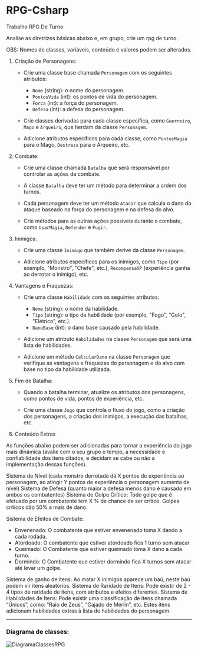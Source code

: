 # RPG-Csharp

Trabalho RPG De Turno

Analise as diretrizes básicas abaixo e, em grupo, crie um rpg de turno.

OBS: Nomes de classes, variáveis, conteúdo e valores podem ser alterados.

1. Criação de Personagens:

   - Crie uma classe base chamada `Personagem` com os seguintes atributos:
     - `Nome` (string): o nome do personagem.
     - `PontosVida` (int): os pontos de vida do personagem.
     - `Forca` (int): a força do personagem.
     - `Defesa` (int): a defesa do personagem.

   - Crie classes derivadas para cada classe específica, como `Guerreiro`, `Mago` e `Arqueiro`, que herdam da classe `Personagem`.
   
   - Adicione atributos específicos para cada classe, como `PontosMagia` para o Mago, `Destreza` para o Arqueiro, etc.

2. Combate:

   - Crie uma classe chamada `Batalha` que será responsável por controlar as ações de combate.
   
   - A classe `Batalha` deve ter um método para determinar a ordem dos turnos.
   
   - Cada personagem deve ter um método `Atacar` que calcula o dano do ataque baseado na força do personagem e na defesa do alvo.
   
   - Crie métodos para as outras ações possíveis durante o combate, como `UsarMagia`, `Defender` e `Fugir`.

3. Inimigos:
   - Crie uma classe `Inimigo` que também derive da classe `Personagem`.
   
   - Adicione atributos específicos para os inimigos, como `Tipo` (por exemplo, "Monstro", "Chefe", etc.), `RecompensaXP` (experiência ganha ao derrotar o inimigo), etc.

4. Vantagens e Fraquezas:
   - Crie uma classe `Habilidade` com os seguintes atributos:
     - `Nome` (string): o nome da habilidade.
     - `Tipo` (string): o tipo da habilidade (por exemplo, "Fogo", "Gelo", "Elétrico", etc.).
     - `DanoBase` (int): o dano base causado pela habilidade.
   
   - Adicione um atributo `Habilidades` na classe `Personagem` que será uma lista de habilidades.
   
   - Adicione um método `CalcularDano` na classe `Personagem` que verifique as vantagens e fraquezas do personagem e do alvo com base no tipo da habilidade utilizada.

5. Fim de Batalha:

   - Quando a batalha terminar, atualize os atributos dos personagens, como pontos de vida, pontos de experiência, etc.
   
   - Crie uma classe `Jogo` que controla o fluxo do jogo, como a criação dos personagens, a criação dos inimigos, a execução das batalhas, etc.

6. Conteúdo Extras

As funções abaixo podem ser adicionadas para tornar a experiência do jogo mais dinâmica (avalie com o seu grupo o tempo, a necessidade e confiabilidade dos itens citados, e decidam se cabe ou não a implementação dessas funções).

Sistema de Nível (cada monstro derrotada dá X pontos de experiência ao personagem, ao atingir Y pontos de experiência o personagem aumenta de nível)
Sistema de Defesa (quanto maior a defesa menos dano é causado em ambos os combatentes)
Sistema de Golpe Crítico: Todo golpe que é efetuado por um combatente tem X % de chance de ser crítico. Golpes críticos dão 50% a mais de dano.

Sistema de Efeitos de Combate:
  - Envenenado: O combatente que estiver envenenado toma X dando a cada rodada.
  - Atordoado: O combatente que estiver atordoado fica 1 turno sem atacar
  - Queimado: O Combatente que estiver queimado toma X dano a cada turno.
  - Dormindo: O Combatente que estiver dormindo fica X turnos sem atacar até levar um golpe.

Sistema de ganho de itens: Ao matar X inimigos aparece um baú, neste baú podem vir itens aleatórios.
Sistema de Raridade de Itens: Pode existir de 2 - 4 tipos de raridade de itens, com atributos e efeitos diferentes.
Sistema de Habilidades de Itens: Pode existir uma classificação de itens chamada “Únicos”, como:  “Raio de Zeus”, “Cajado de Merlin”, etc. Estes itens adicionam habilidades extras à lista de habilidades do personagem. 

---
### Diagrama de classes:
![DiagramaClassesRPG](https://github.com/Rafael-RD/RPG-Csharp/assets/12214387/cd6328e9-4675-4c11-8798-3f5e233e172e)
